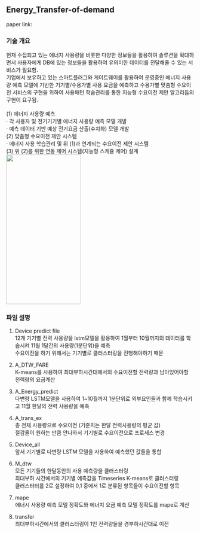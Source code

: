 ## Energy_Transfer-of-demand

paper link: 

### 기술 개요
현재 수집되고 있는 에너지 사용량을 비롯한 다양한 정보들을 활용하여 솔루션을 확대하면서 사용자에게 DB에 있는 정보들을 활용하여 유의미한 데이터를 전달해줄 수 있는 서비스가 필요함.
<br/>기업에서 보유하고 있는 스마트플러그와 게이트웨이를 활용하여 운영중인 에너지 사용량 예측 모델에 기반한 기기별/수용가별 사용 요금을 예측하고 수용가별 맞춤형 수요이전 서비스의 구현을 위하여 사용패턴 학습관리를 통한 지능형 수요이전 제안 알고리듬의 구현이 요구됨.
<br/>
<br/> (1) 에너지 사용량 예측
<br/>   · 각 사용자 및 전기기기별 에너지 사용량 예측 모델 개발
<br/>   · 예측 데이터 기반 예상 전기요금 산출(수치화) 모델 개발
<br/> (2) 맞춤형 수요이전 제안 시스템
<br/>   · 에너지 사용 학습관리 및 위 (1)과 연계되는 수요이전 제안 시스템
<br/> (3) 위 (2)를 위한 연동 제어 시스템(지능형 스케쥴 제어) 설계
<img src = "https://user-images.githubusercontent.com/104756502/217471745-52e326e9-85ab-497f-8882-4dd6eb3ffad0.png" width="200" height="400">

### 파일 설명
1. Device predict file
<br/> 12개 기기별 전력 사용량을 lstm모델을 활용하여 1월부터 10월까지의 데이터를 학습시켜 11월 1달간의 사용량(1분단위)을 예측
<br/> 수요이전을 하기 위해서는 기기별로 클러스터링을 진행해야하기 때문

2. A_DTW_FARE
<br/> K-means를 사용하여 최대부하시간대에서의 수요이전할 전력량과 남아있어야할 전력량의 요금계산

3. A_Energy_predict
<br/> 다변량 LSTM모델을 사용하여 1~10월까지 1분단위로 외부요인들과 함께 학습시키고 11월 한달의 전력 샤용량을 예측

4. A_trans_ex
<br/> 총 전체 사용량으로 수요이전 (기준치는 한달 전력사용량의 평균 값)
<br/> 절감율이 원하는 만큼 안나와서 기기별로 수요이전으로 프로세스 변경

5. Device_all
<br/> 앞서 기기별로 다변량 LSTM 모델을 사용하여 예측했던 값들을 통합

6. M_dtw
<br/> 모든 기기들의 한달동안의 사용 예측량을 클러스터링
<br/> 최대부하 시간에서의 기기별 예측값을 Timeseries K-means로 클러스터링
<br/> 클러스터터를 2로 설정하여 0,1 중에서 1로 분류된 항목들이 수요이전할 항목

7. mape
<br/> 에너시 사용량 예측 모델 정확도와 에너지 요금 예측 모델 정확도를 mape로 계산

8. transfer
<br/> 최대부하시간에서의 클러스터링이 1인 전력량들을 경부하시간대로 이전
